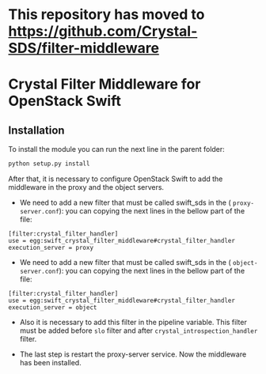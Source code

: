 This repository has moved to<br />https://github.com/Crystal-SDS/filter-middleware
==================================================================================

Crystal Filter Middleware for OpenStack Swift
=============================================

## Installation

To install the module you can run the next line in the parent folder:
```python
python setup.py install
```

After that, it is necessary to configure OpenStack Swift to add the middleware in the proxy and the object servers.

- We need to add a new filter that must be called swift_sds in the ( `proxy-server.conf`): you can copying the next lines in the bellow part of the file:
```
[filter:crystal_filter_handler]
use = egg:swift_crystal_filter_middleware#crystal_filter_handler
execution_server = proxy
```
- We need to add a new filter that must be called swift_sds in the ( `object-server.conf`): you can copying the next lines in the bellow part of the file:
```
[filter:crystal_filter_handler]
use = egg:swift_crystal_filter_middleware#crystal_filter_handler
execution_server = object
```
- Also it is necessary to add this filter in the pipeline variable. This filter must be
added before `slo` filter and after `crystal_introspection_handler` filter.

- The last step is restart the proxy-server service. Now the middleware has been installed.
